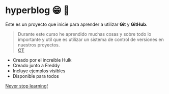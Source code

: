 # hyperblog :grin: :dragon:
Este es un proyecto que inicie para aprender a utilizar **Git** y **GitHub**.

> Durante este curso he aprendido muchas cosas y sobre todo lo importante y util que es utilizar un sistema de control de versiones en nuestros proyectos.
 </br><u><b>CT</b></u>

* Creado por el increible Hulk
* Creado junto a Freddy
* Incluye ejemplos visibles
* Disponible para todos 

[Never stop learning!](https://cdn.dribbble.com/users/1059583/screenshots/4580296/ezgif.com-crop__2_.gif "Never stop learning!")
